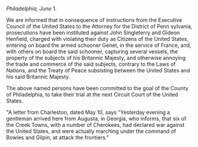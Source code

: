 *Philadelphia, June* 1.We are informed that in consequence of instructions from the
                    Executive Council of the United States to the Attorney for the District of
                    Penn sylvania, prosecutions have been instituted against John Singleterry
                    and Gideon Henfield, charged with violating their duty as Citizens of the
                    United States, entering on board the armed schooner Genet,
                    in the service of France, and, with others on board the said schooner,
                    capturing several vessels, the property of the subjects of his Britannic
                        Majesty, and otherwise annoying the trade and commerce of the said subjects, contrary to the Laws of
                    Nations, and the Treaty of Peace subsisting between the United States
                    and his said Britannic Majesty.The above named persons have been committed to the goal of the County of
                    Philadelphia, to take their trial at the next Circuit Court of the United
                    States."A letter from Charleston, dated May 10, says "Yesterday evening a gentleman
                    arrived here from Augusta, in Georgia, who informs, that six of the
                    Creek Towns, with a number of Cherokees, had declared war against the
                    United States, and were actually marching under the command of Bowles
                    and Gilpin, at attack the frontiers."